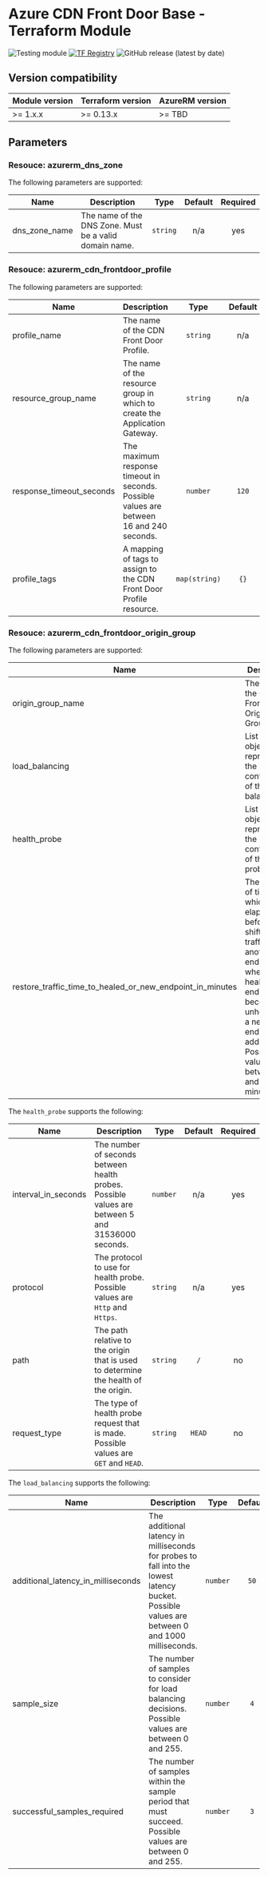 # Azure CDN Front Door Base - Terraform Module
![Testing module](https://github.com/aztfm/terraform-azurerm-key-vault/workflows/Testing%20module/badge.svg?branch=main)
[![TF Registry](https://img.shields.io/badge/terraform-registry-blueviolet.svg)](https://registry.terraform.io/modules/aztfm/key-vault/azurerm/)
![GitHub release (latest by date)](https://img.shields.io/github/v/release/aztfm/terraform-azurerm-key-vault)

## Version compatibility

| Module version | Terraform version | AzureRM version |
| -------------- | ----------------- | --------------- |
| >= 1.x.x       | >= 0.13.x         | >= TBD          |

## Parameters

### Resouce: azurerm_dns_zone

The following parameters are supported:

| Name                              | Description                                                                                                                           |        Type         | Default | Required |
| --------------------------------- | ------------------------------------------------------------------------------------------------------------------------------------- | :-----------------: | :-----: | :------: |
| dns\_zone\_name                   | The name of the DNS Zone. Must be a valid domain name.                                                                                |      `string`       |   n/a   |   yes    |

### Resouce: azurerm_cdn_frontdoor_profile

The following parameters are supported:

| Name                              | Description                                                                                                                           |        Type         | Default | Required |
| --------------------------------- | ------------------------------------------------------------------------------------------------------------------------------------- | :-----------------: | :-----: | :------: |
| profile\_name                     | The name of the CDN Front Door Profile.                                                                                               |      `string`       |   n/a   |   yes    |
| resource\_group\_name             | The name of the resource group in which to create the Application Gateway.                                                            |      `string`       |   n/a   |   yes    |
| response\_timeout\_seconds        | The maximum response timeout in seconds. Possible values are between 16 and 240 seconds.                                              |      `number`       |  `120`  |    no    |
| profile\_tags                     | A mapping of tags to assign to the CDN Front Door Profile resource.                                                                   |    `map(string)`    |  `{}`   |    no    |

### Resouce: azurerm_cdn_frontdoor_origin_group

The following parameters are supported:

| Name                                                               | Description                                                                                          |        Type         | Default | Required |
| ------------------------------------------------------------------ | ---------------------------------------------------------------------------------------------------- | :-----------------: | :-----: | :------: |
| origin\_group\_name                                                | The name of the CDN Front Door Origin Group.                                                         |      `string`       |   n/a   |   yes    |
| load\_balancing                                                    | List of objects that represent the configuration of the load balancing.                              | `list(map(string))` |  `[]`   |   yes    |
| health\_probe                                                      | List of objects that represent the configuration of the health probe.                                | `list(map(string))` |  `[]`   |    no    |
| restore\_traffic\_time\_to\_healed\_or\_new\_endpoint\_in\_minutes | The amount of time which should elapse before shifting traffic to another endpoint when a healthy endpoint becomes unhealthy or a new endpoint is added. Possible values are between 0 and 50 minutes. |      `number`       |   `10`  |    no    |

The `health_probe` supports the following:

| Name                              | Description                                                                                                                           |        Type         | Default | Required |
| --------------------------------- | ------------------------------------------------------------------------------------------------------------------------------------- | :-----------------: | :-----: | :------: |
| interval\_in\_seconds             | The number of seconds between health probes. Possible values are between 5 and 31536000 seconds.                                      |      `number`       |   n/a   |   yes    |
| protocol                          | The protocol to use for health probe. Possible values are `Http` and `Https`.                                                         |      `string`       |   n/a   |   yes    |
| path                              | The path relative to the origin that is used to determine the health of the origin.                                                   |      `string`       | `/`     |    no    |
| request\_type                     | The type of health probe request that is made. Possible values are `GET` and `HEAD`.                                                  |      `string`       | `HEAD`  |    no    |


The `load_balancing` supports the following:

| Name                                  | Description                                                                                                                                    |        Type         | Default | Required |
| ------------------------------------- | ---------------------------------------------------------------------------------------------------------------------------------------------- | :-----------------: | :-----: | :------: |
| additional\_latency\_in\_milliseconds | The additional latency in milliseconds for probes to fall into the lowest latency bucket. Possible values are between 0 and 1000 milliseconds. |      `number`       |   `50`  |    no    |
| sample\_size                          | The number of samples to consider for load balancing decisions. Possible values are between 0 and 255.                                         |      `number`       |    `4`  |    no    |
| successful\_samples\_required         | The number of samples within the sample period that must succeed. Possible values are between 0 and 255.                                       |      `number`       |    `3`  |    no    |

